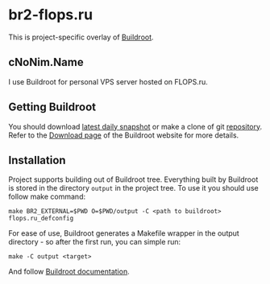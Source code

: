 br2-flops.ru
============

This is project-specific overlay of [Buildroot](http://buildroot.uclibc.org/).

cNoNim.Name
-----------

I use Buildroot for personal VPS server hosted on FLOPS.ru.

Getting Buildroot
-----------------

You should download [latest daily snapshot](http://buildroot.uclibc.org/downloads/snapshots/buildroot-snapshot.tar.bz2) or make a clone of git [repository](git://git.buildroot.net/buildroot). Refer to the [Download page](http://buildroot.uclibc.org/download.html) of the Buildroot website for more details.

Installation
------------

Project supports building out of Buildroot tree. Everything built by Buildroot is stored in the directory `output` in the project tree. To use it you should use follow make command:

	make BR2_EXTERNAL=$PWD O=$PWD/output -C <path to buildroot> flops.ru_defconfig

For ease of use, Buildroot generates a Makefile wrapper in the output directory - so after the first run, you can simple run:

	make -C output <target>

And follow [Buildroot documentation](http://buildroot.uclibc.org/docs.html).
